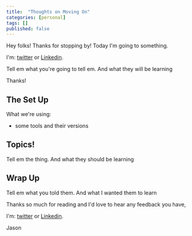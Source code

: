 ```yaml
---
title:  "Thoughts on Moving On"
categories: [personal]
tags: []
published: false
---
```


Hey folks! Thanks for stopping by! Today I'm going to something.

I'm: [twitter](https://twitter.com/RJasonMorgan) or [Linkedin](https://www.linkedin.com/in/jasonmorgan2/).


Tell em what you're going to tell em. And what they will be learning

Thanks!

## The Set Up

What we're using:

* some tools and their versions

## Topics!

Tell em the thing. And what they should be learning

## Wrap Up

Tell em what you told them. And what I wanted them to learn

Thanks so much for reading and I'd love to hear any feedback you have,

I'm: [twitter](https://twitter.com/RJasonMorgan) or [Linkedin](https://www.linkedin.com/in/jasonmorgan2/).

Jason
